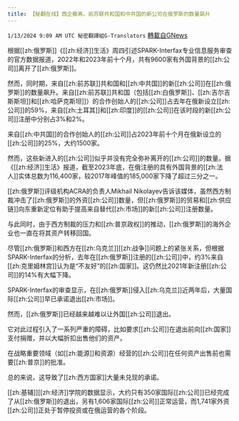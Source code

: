 ```yaml
---
title: 【秘翻在线】西企撤离，前苏联共和国和中共国的新公司在俄罗斯的数量飙升
---
```

`1/13/2024 9:09 AM UTC 秘密翻譯組G-Translators` [轉載自GNews](https://gnews.org/articles/2214999)

根据[[zh:俄罗斯]]《[[zh:经济]]生活》周四引述SPARK-Interfax专业信息服务审查的官方数据报道，2022年和2023年前十个月，共有9600家有外国背景的[[zh:公司]]离开了[[zh:俄罗斯]]。

然而，同时期，来自[[zh:前苏联]]共和国和[[zh:中共国]]的新[[zh:公司]]在[[zh:俄罗斯]]的数量飙升。来自[[zh:前苏联]]共和国（包括[[zh:白俄罗斯]]、[[zh:吉尔吉斯斯坦]]和[[zh:哈萨克斯坦]]）的合作创始人的[[zh:公司]]占去年在俄新设立[[zh:公司]]的59%，来自[[zh:土耳其]]和[[zh:印度]]的[[zh:公司]]在该时段的新[[zh:公司]]注册中分别占3%和2%。

来自[[zh:中共国]]的合作创始人的[[zh:公司]]占2023年前十个月在俄新设立的[[zh:公司]]的25%，大约1500家。

然而，这些新进入的[[zh:公司]]似乎并没有完全弥补离开的[[zh:公司]]的数量。据《[[zh:经济]]生活》报道，截至2023年底，在俄注册的具有外国背景的[[zh:法人]]实体总数为116,400家，较2017年峰值的185,000家下降了超过三分之一。

[[zh:俄罗斯]]评级机构ACRA的负责人Mikhail Nikolayev告诉该媒体，虽然西方制裁冲击了[[zh:俄罗斯]]的外资[[zh:公司]]数量，但[[zh:俄罗斯]]的贸易和[[zh:供应链]]向东重新定位有助于提高来自替代[[zh:市场]]的新[[zh:公司]]注册数量。

与此同时，由于西方制裁的压力和[[zh:普京政权]]的推动，[[zh:俄罗斯]]的海外企业也一直在将其资产转移回国。

尽管[[zh:俄罗斯]]和西方在[[zh:乌克兰]][[zh:战争]]问题上的紧张关系，但根据SPARK-Interfax的分析，去年在[[zh:俄罗斯]]注册的[[zh:公司]]中，约3%来自[[zh:克里姆林宫]]认为是“不友好”的[[zh:国家]]。这仍然比2021年新注册[[zh:公司]]的14%有大幅下降。

SPARK-Interfax的审查显示，在[[zh:俄罗斯]]侵入[[zh:乌克兰]]近两年后，大量国际[[zh:公司]]早已承诺退出[[zh:市场]]。

然而，[[zh:俄罗斯]]已经越来越难以让外国[[zh:公司]]退出。

它对此过程引入了一系列严重的障碍，比如要求[[zh:公司]]在退出前向[[zh:国家]]支付捐赠，并以大幅折扣出售他们的资产。

在战略重要领域（如[[zh:能源]]和资源）经营的[[zh:公司]]在任何资产出售前也需要[[zh:普京]]的批准。

总的来说，这导致了[[zh:西方国家]]大量未兑现的承诺。

[[zh:基辅]][[zh:经济]]学院的数据显示，大约只有350家国际[[zh:公司]]已经完成了从[[zh:俄罗斯]]的退出，另有1,606家国际[[zh:公司]]正常运营，而1,741家外资[[zh:公司]]正处于暂停投资或在俄运营的各个阶段。
